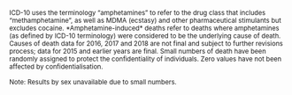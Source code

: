 <small>
ICD-10 uses the terminology “amphetamines” to refer to the drug class that includes “methamphetamine”, as well as MDMA (ecstasy) and other pharmaceutical stimulants but excludes cocaine. *Amphetamine-induced* deaths refer to deaths where amphetamines (as defined by ICD-10 terminology) were considered to be the underlying cause of death. Causes of death data for 2016, 2017 and 2018 are not final and subject to further revisions process; data for 2015 and earlier years are final. Small numbers of death have been randomly assigned to protect the confidentiality of individuals. Zero values have not been affected by confidentialisation.

Note: Results by sex unavailable due to small numbers.
</small>
